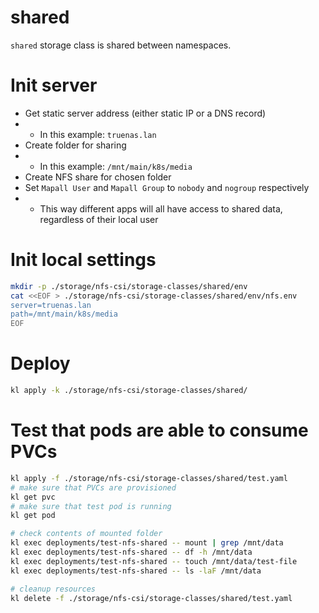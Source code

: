 
# shared

`shared` storage class is shared between namespaces.

# Init server

- Get static server address (either static IP or a DNS record)
- - In this example: `truenas.lan`
- Create folder for sharing
- - In this example: `/mnt/main/k8s/media`
- Create NFS share for chosen folder
- Set `Mapall User` and `Mapall Group` to `nobody` and `nogroup` respectively
- - This way different apps will all have access to shared data, regardless of their local user

# Init local settings

```bash
mkdir -p ./storage/nfs-csi/storage-classes/shared/env
cat <<EOF > ./storage/nfs-csi/storage-classes/shared/env/nfs.env
server=truenas.lan
path=/mnt/main/k8s/media
EOF
```

# Deploy

```bash
kl apply -k ./storage/nfs-csi/storage-classes/shared/
```

# Test that pods are able to consume PVCs

```bash
kl apply -f ./storage/nfs-csi/storage-classes/shared/test.yaml
# make sure that PVCs are provisioned
kl get pvc
# make sure that test pod is running
kl get pod

# check contents of mounted folder
kl exec deployments/test-nfs-shared -- mount | grep /mnt/data
kl exec deployments/test-nfs-shared -- df -h /mnt/data
kl exec deployments/test-nfs-shared -- touch /mnt/data/test-file
kl exec deployments/test-nfs-shared -- ls -laF /mnt/data

# cleanup resources
kl delete -f ./storage/nfs-csi/storage-classes/shared/test.yaml
```
